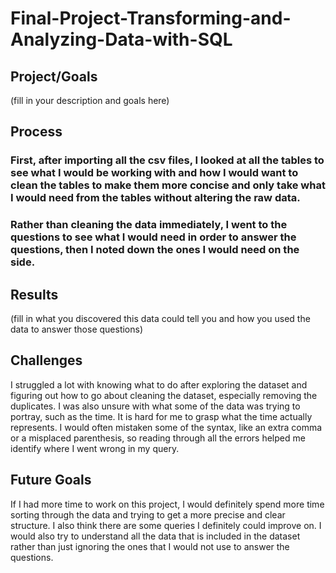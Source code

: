 # Final-Project-Transforming-and-Analyzing-Data-with-SQL

## Project/Goals
(fill in your description and goals here)

## Process
### First, after importing all the csv files, I looked at all the tables to see what I would be working with and how I would want to clean the tables to make them more concise and only take what I would need from the tables without altering the raw data.
### Rather than cleaning the data immediately, I went to the questions to see what I would need in order to answer the questions, then I noted down the ones I would need on the side.
### 
### 
### 
### 
### 

## Results
(fill in what you discovered this data could tell you and how you used the data to answer those questions)

## Challenges 

I struggled a lot with knowing what to do after exploring the dataset and figuring out how to go about cleaning the dataset, especially removing the duplicates.
I was also unsure with what some of the data was trying to portray, such as the time. It is hard for me to grasp what the time actually represents.
I would often mistaken some of the syntax, like an extra comma or a misplaced parenthesis, so reading through all the errors helped me identify where I went wrong in my query.

## Future Goals

If I had more time to work on this project, I would definitely spend more time sorting through the data and trying to get a more precise and clear structure.
I also think there are some queries I definitely could improve on.
I would also try to understand all the data that is included in the dataset rather than just ignoring the ones that I would not use to answer the questions.
